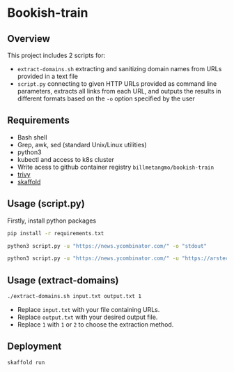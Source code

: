 # Bookish-train

## Overview
This project includes 2 scripts for:  
- `extract-domains.sh` extracting and sanitizing domain names from URLs provided in a text file
- `script.py` connecting to given HTTP URLs provided as command line parameters, extracts all links from each URL, and outputs the results in different formats based on the `-o` option specified by the user

## Requirements
- Bash shell
- Grep, awk, sed (standard Unix/Linux utilities)
- python3
- kubectl and access to k8s cluster
- Write acess to github container registry `billmetangmo/bookish-train`
- [trivy](https://trivy.dev/)
- [skaffold](https://skaffold.dev/)


## Usage (script.py)

Firstly, install python packages
  ```bash
  pip install -r requirements.txt
  ```

  ```bash
  python3 script.py -u "https://news.ycombinator.com/" -o "stdout"
  ```

  ```bash
  python3 script.py -u "https://news.ycombinator.com/" -u "https://arstechnica.com/" -o 'json'
  ```

## Usage (extract-domains)

```bash
./extract-domains.sh input.txt output.txt 1
```
- Replace `input.txt` with your file containing URLs.
- Replace `output.txt` with your desired output file.
- Replace `1` with `1` or `2` to choose the extraction method.

## Deployment
```bash
skaffold run
```

